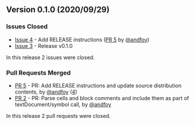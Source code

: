 ## Version 0.1.0 (2020/09/29)

### Issues Closed

* [Issue 4](https://github.com/spyder-ide/pyls-spyder/issues/4) - Add RELEASE instructions ([PR 5](https://github.com/spyder-ide/pyls-spyder/pull/5) by [@andfoy](https://github.com/andfoy))
* [Issue 3](https://github.com/spyder-ide/pyls-spyder/issues/3) - Release v0.1.0

In this release 2 issues were closed.

### Pull Requests Merged

* [PR 5](https://github.com/spyder-ide/pyls-spyder/pull/5) - PR: Add RELEASE instructions and update source distribution contents, by [@andfoy](https://github.com/andfoy) ([4](https://github.com/spyder-ide/pyls-spyder/issues/4))
* [PR 2](https://github.com/spyder-ide/pyls-spyder/pull/2) - PR: Parse cells and block comments and include them as part of textDocument/symbol call, by [@andfoy](https://github.com/andfoy)

In this release 2 pull requests were closed.
